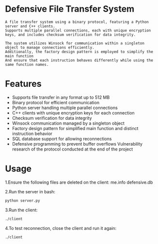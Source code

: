 # Defensive File Transfer System
```
A file transfer system using a binary protocol, featuring a Python server and C++ clients.
Supports multiple parallel connections, each with unique encryption keys, and includes checksum verification for data integrity.

The system utilizes Winsock for communication within a singleton object to manage connections efficiently.
Additionally, the factory design pattern is employed to simplify the main function
And ensure that each instruction behaves differently while using the same function names.
```
# Features
* Supports file transfer in any format up to 512 MB
* Binary protocol for efficient communication
* Python server handling multiple parallel connections
* C++ clients with unique encryption keys for each connection
* Checksum verification for data integrity
* Winsock communication managed by a singleton object
* Factory design pattern for simplified main function and distinct instruction behavior
* SQL database support for allowing reconnections
* Defensive programming to prevent buffer overflows
Vulnerability research of the protocol conducted at the end of the project

# Usage

1.Ensure the following files are deleted on the client:
me.info
defensive.db

2.Run the server in bash:
```bash
python server.py
```
3.Run the client:
```bash
./client
```

4.To test reconnection, close the client and run it again:
```
./client
```
